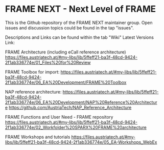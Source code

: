 # FRAME NEXT - Next Level of FRAME
This is the Github repository of the FRAME NEXT maintainer group. Open issues and discussion topics could be found in the tap "issues".

Descriptions and Links can be found within the tab "Wiki"
Latest Versions Link:

FRAME Architecture (including eCall reference architecture) https://files.austriatech.at/#my-libs/lib/5ffeff21-ba3f-48cd-9424-2f1ab336774e/01_Files%20for%20Review

FRAME Toolbox for import: https://files.austriatech.at/#my-libs/lib/5ffeff21-ba3f-48cd-9424-2f1ab336774e/06_EA%20Development/FRAME%20Toolbox

NAP reference architecture: https://files.austriatech.at/#my-libs/lib/5ffeff21-ba3f-48cd-9424-2f1ab336774e/06_EA%20Development/NAP%20Reference%20Architecture
https://github.com/AustriaTech/NAP_Reference_Architecture

FRAME Functions and User Need - FRAME repository https://files.austriatech.at/#my-libs/lib/5ffeff21-ba3f-48cd-9424-2f1ab336774e/02_Workfolder%20SPARX%20FRAME%20architecture

FRAME Workshops and tutorials https://files.austriatech.at/#my-libs/lib/5ffeff21-ba3f-48cd-9424-2f1ab336774e/05_EA-Workshops_WebEx
